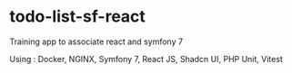 # todo-list-sf-react
Training app to associate react and symfony 7

Using : Docker, NGINX, Symfony 7, React JS, Shadcn UI, PHP Unit, Vitest
